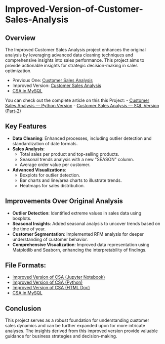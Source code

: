 # Improved-Version-of-Customer-Sales-Analysis

## Overview
The Improved Customer Sales Analysis project enhances the original analysis by leveraging advanced data cleaning techniques and comprehensive insights into sales performance. This project aims to provide actionable insights for strategic decision-making in sales optimization.

- Previous One: [Customer Sales Analysis](https://github.com/nibeditans/Customer-Sales-Analysis)
- Improved Version: [Customer Sales Analysis](https://github.com/nibeditans/Improved-Version-of-Customer-Sales-Analysis/blob/main/Improved%20Version%20of%20CSA.ipynb)
- [CSA in MySQL](https://github.com/nibeditans/Improved-Version-of-Customer-Sales-Analysis/blob/main/CSA%20in%20MySQL.sql)

You can check out the complete article on this this Project: 
    - [Customer Sales Analysis — Python Version](https://nsworldinfo.medium.com/customer-sales-analysis-python-version-part-1-60e5a50be351)
    - [Customer Sales Analysis — SQL Version (Part-2)](https://nsworldinfo.medium.com/customer-sales-analysis-sql-version-part-2-648b9a15c184)

## Key Features
- **Data Cleaning**: Enhanced processes, including outlier detection and standardization of date formats.
- **Sales Analysis**:
    - Total sales per product and top-selling products.
    - Seasonal trends analysis with a new "SEASON" column.
    - Average order value per customer.
- **Advanced Visualizations**:
    - Boxplots for outlier detection.
    - Bar charts and line/area charts to illustrate trends.
    - Heatmaps for sales distribution.
 
## Improvements Over Original Analysis
- **Outlier Detection**: Identified extreme values in sales data using boxplots.
- **Seasonal Insights**: Added seasonal analysis to uncover trends based on the time of year.
- **Customer Segmentation**: Implemented RFM analysis for deeper understanding of customer behavior.
- **Comprehensive Visualization**: Improved data representation using Matplotlib and Seaborn, enhancing the interpretability of findings.

## File Formats:
- [Improved Version of CSA (Jupyter Notebook)](https://github.com/nibeditans/Improved-Version-of-Customer-Sales-Analysis/blob/main/Improved%20Version%20of%20CSA.ipynb)
- [Improved Version of CSA (Python)](https://github.com/nibeditans/Improved-Version-of-Customer-Sales-Analysis/blob/main/Improved%20Version%20of%20CSA.py)
- [Improved Version of CSA (HTML Doc)](https://github.com/nibeditans/Improved-Version-of-Customer-Sales-Analysis/blob/main/Improved%20Version%20of%20CSA.html)
- [CSA in MySQL](https://github.com/nibeditans/Improved-Version-of-Customer-Sales-Analysis/blob/main/CSA%20in%20MySQL.sql)

## Conclusion
This project serves as a robust foundation for understanding customer sales dynamics and can be further expanded upon for more intricate analyses. The insights derived from this improved version provide valuable guidance for business strategies and decision-making.
